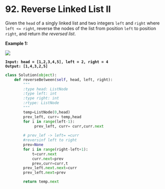 # 92. Reverse Linked List II

Given the `head` of a singly linked list and two integers `left` and `right` where `left <= right`, reverse the nodes of the list from position `left` to position `right`, and return _the reversed list_.

&#x20;

**Example 1:**

![](https://assets.leetcode.com/uploads/2021/02/19/rev2ex2.jpg)

<pre><code><strong>Input: head = [1,2,3,4,5], left = 2, right = 4
</strong><strong>Output: [1,4,3,2,5]
</strong></code></pre>

```python
class Solution(object):
    def reverseBetween(self, head, left, right):
        """
        :type head: ListNode
        :type left: int
        :type right: int
        :rtype: ListNode
        """
        temp=ListNode(0,head)
        prev_left, curr= temp,head
        for i in range(left-1):
             prev_left, curr= curr,curr.next
        
        # prev_lef -> left= =curr
        #reversinf left to right
        prev=None
        for i in range(right-left+1):
            t=curr.next
            curr.next=prev
            prev,curr=curr,t
        prev_left.next.next=curr
        prev_left.next=prev

        return temp.next


```
